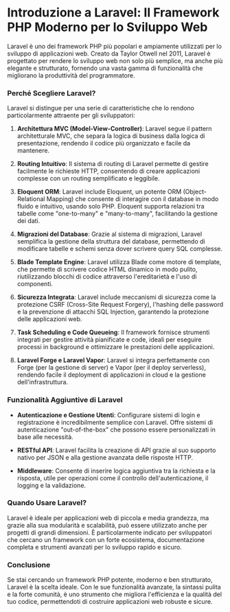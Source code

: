 # Introduzione a Laravel: Il Framework PHP Moderno per lo Sviluppo Web

Laravel è uno dei framework PHP più popolari e ampiamente utilizzati per lo sviluppo di applicazioni web. Creato da Taylor Otwell nel 2011, Laravel è progettato per rendere lo sviluppo web non solo più semplice, ma anche più elegante e strutturato, fornendo una vasta gamma di funzionalità che migliorano la produttività del programmatore.

### Perché Scegliere Laravel?

Laravel si distingue per una serie di caratteristiche che lo rendono particolarmente attraente per gli sviluppatori:

1. **Architettura MVC (Model-View-Controller)**: Laravel segue il pattern architetturale MVC, che separa la logica di business dalla logica di presentazione, rendendo il codice più organizzato e facile da mantenere.
   
2. **Routing Intuitivo**: Il sistema di routing di Laravel permette di gestire facilmente le richieste HTTP, consentendo di creare applicazioni complesse con un routing semplificato e leggibile.
   
3. **Eloquent ORM**: Laravel include Eloquent, un potente ORM (Object-Relational Mapping) che consente di interagire con il database in modo fluido e intuitivo, usando solo PHP. Eloquent supporta relazioni tra tabelle come "one-to-many" e "many-to-many", facilitando la gestione dei dati.

4. **Migrazioni del Database**: Grazie al sistema di migrazioni, Laravel semplifica la gestione della struttura del database, permettendo di modificare tabelle e schemi senza dover scrivere query SQL complesse.
   
5. **Blade Template Engine**: Laravel utilizza Blade come motore di template, che permette di scrivere codice HTML dinamico in modo pulito, riutilizzando blocchi di codice attraverso l'ereditarietà e l'uso di componenti.

6. **Sicurezza Integrata**: Laravel include meccanismi di sicurezza come la protezione CSRF (Cross-Site Request Forgery), l'hashing delle password e la prevenzione di attacchi SQL Injection, garantendo la protezione delle applicazioni web.

7. **Task Scheduling e Code Queueing**: Il framework fornisce strumenti integrati per gestire attività pianificate e code, ideali per eseguire processi in background e ottimizzare le prestazioni delle applicazioni.

8. **Laravel Forge e Laravel Vapor**: Laravel si integra perfettamente con Forge (per la gestione di server) e Vapor (per il deploy serverless), rendendo facile il deployment di applicazioni in cloud e la gestione dell'infrastruttura.

### Funzionalità Aggiuntive di Laravel

- **Autenticazione e Gestione Utenti**: Configurare sistemi di login e registrazione è incredibilmente semplice con Laravel. Offre sistemi di autenticazione "out-of-the-box" che possono essere personalizzati in base alle necessità.
  
- **RESTful API**: Laravel facilita la creazione di API grazie al suo supporto nativo per JSON e alla gestione avanzata delle risposte HTTP.

- **Middleware**: Consente di inserire logica aggiuntiva tra la richiesta e la risposta, utile per operazioni come il controllo dell'autenticazione, il logging e la validazione.

### Quando Usare Laravel?

Laravel è ideale per applicazioni web di piccola e media grandezza, ma grazie alla sua modularità e scalabilità, può essere utilizzato anche per progetti di grandi dimensioni. È particolarmente indicato per sviluppatori che cercano un framework con un forte ecosistema, documentazione completa e strumenti avanzati per lo sviluppo rapido e sicuro.

### Conclusione

Se stai cercando un framework PHP potente, moderno e ben strutturato, Laravel è la scelta ideale. Con le sue funzionalità avanzate, la sintassi pulita e la forte comunità, è uno strumento che migliora l'efficienza e la qualità del tuo codice, permettendoti di costruire applicazioni web robuste e sicure.
